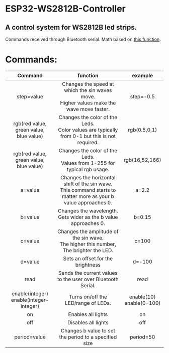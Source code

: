 # ESP32-WS2812B-Controller
A control system for WS2812B led strips.
---
Commands received through Bluetooth serial. Math based on [this function](https://www.desmos.com/calculator/zzhjku5rpy).
# Commands:
| Command | function | example |
| :----: | :----: | :----: |
| step=value | Changes the speed at which the sin waves move.<br /> Higher values make the wave move faster. | step=-0.5 |
| rgb(red value, green value,<br />blue value) | Changes the color of the Leds.<br /> Color values are typically from 0-1 but this is not required. | rgb(0.5,0,1) |
| rgb(red value, green value,<br />blue value) | Changes the color of the Leds.<br /> Values from 1-255 for typical rgb usage. | rgb(16,52,166) |
| a=value | Changes the horizontal shift of the sin wave.<br /> This command starts to matter more as your b value approaches 0. | a=2.2 |
| b=value | Changes the wavelength. Gets wider as the b value approaches 0. | b=0.15 |
| c=value | Changes the amplitude of the sin wave.<br /> The higher this number, The brighter the LED. | c=100 |
| d=value | Sets an offset for the brightness | d=-100 |
| read | Sends the current values to the user over Bluetooth Serial. | read |
| enable(integer)<br /> enable(integer-integer) | Turns on/off the LED/range of LEDs. | enable(10)<br /> enable(0-100) |
| on | Enables all lights | on |
| off | Disables all lights | off |
| period=value | Changes b value to set the period to a specified size | period=50 |
